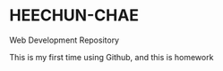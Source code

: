 # HEECHUN-CHAE
Web Development Repository

This is my first time using Github, and this is homework
